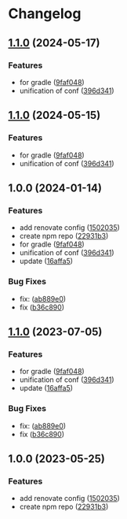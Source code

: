# Changelog

## [1.1.0](https://github.com/shiron-dev/renovate-config/compare/v1.0.0...v1.1.0) (2024-05-17)


### Features

* for gradle ([9faf048](https://github.com/shiron-dev/renovate-config/commit/9faf0482fd3d43d291f14ee65ece9f67156c0bf6))
* unification of conf ([396d341](https://github.com/shiron-dev/renovate-config/commit/396d34181ac1fd21609dcc25652eb6df4a2b6f09))

## [1.1.0](https://github.com/shiron-dev/renovate-config/compare/v1.0.0...v1.1.0) (2024-05-15)


### Features

* for gradle ([9faf048](https://github.com/shiron-dev/renovate-config/commit/9faf0482fd3d43d291f14ee65ece9f67156c0bf6))
* unification of conf ([396d341](https://github.com/shiron-dev/renovate-config/commit/396d34181ac1fd21609dcc25652eb6df4a2b6f09))

## 1.0.0 (2024-01-14)


### Features

* add renovate config ([1502035](https://github.com/shiron-dev/renovate-config/commit/15020354b791314785cf1dd8fe6a6e7fda520c10))
* create npm repo ([22931b3](https://github.com/shiron-dev/renovate-config/commit/22931b39f0a94802103a1cb878a7f71035169b95))
* for gradle ([9faf048](https://github.com/shiron-dev/renovate-config/commit/9faf0482fd3d43d291f14ee65ece9f67156c0bf6))
* unification of conf ([396d341](https://github.com/shiron-dev/renovate-config/commit/396d34181ac1fd21609dcc25652eb6df4a2b6f09))
* update ([16affa5](https://github.com/shiron-dev/renovate-config/commit/16affa5bc239acf7ab2a9743cc38a4af665d3fca))


### Bug Fixes

* fix:  ([ab889e0](https://github.com/shiron-dev/renovate-config/commit/ab889e01865832b98f485dc8db12a6bc68752b96))
* fix ([b36c890](https://github.com/shiron-dev/renovate-config/commit/b36c8909e7f146089aa424d64344ff0bac0e08f4))

## [1.1.0](https://github.com/shiron4710/renovate-config/compare/v1.0.0...v1.1.0) (2023-07-05)


### Features

* for gradle ([9faf048](https://github.com/shiron4710/renovate-config/commit/9faf0482fd3d43d291f14ee65ece9f67156c0bf6))
* unification of conf ([396d341](https://github.com/shiron4710/renovate-config/commit/396d34181ac1fd21609dcc25652eb6df4a2b6f09))
* update ([16affa5](https://github.com/shiron4710/renovate-config/commit/16affa5bc239acf7ab2a9743cc38a4af665d3fca))


### Bug Fixes

* fix:  ([ab889e0](https://github.com/shiron4710/renovate-config/commit/ab889e01865832b98f485dc8db12a6bc68752b96))
* fix ([b36c890](https://github.com/shiron4710/renovate-config/commit/b36c8909e7f146089aa424d64344ff0bac0e08f4))

## 1.0.0 (2023-05-25)


### Features

* add renovate config ([1502035](https://github.com/shiron4710/renovate-config/commit/15020354b791314785cf1dd8fe6a6e7fda520c10))
* create npm repo ([22931b3](https://github.com/shiron4710/renovate-config/commit/22931b39f0a94802103a1cb878a7f71035169b95))
